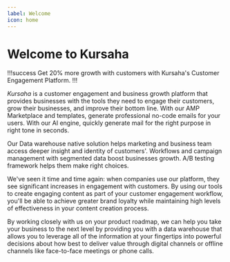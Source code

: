 ```yaml
---
label: Welcome
icon: home
---
```

# Welcome to Kursaha

!!!success
Get 20% more growth with customers with Kursaha's Customer Engagement Platform.
!!!

_Kursaha_ is a customer engagement and business growth platform that provides businesses with the tools they need to engage their customers, grow their businesses, and improve their bottom line. With our AMP Marketplace and templates, generate professional no-code emails for your users. With our AI engine, quickly generate mail for the right purpose in right tone in seconds.


Our Data warehouse native solution helps marketing and business team access deeper insight and identity of customers'. Workflows and campaign management with segmented data boost businesses growth. A/B testing framework helps them make right choices.

We've seen it time and time again: when companies use our platform, they see significant increases in engagement with customers. By using our tools to create engaging content as part of your customer engagement workflow, you'll be able to achieve greater brand loyalty while maintaining high levels of effectiveness in your content creation process.

By working closely with us on your product roadmap, we can help you take your business to the next level by providing you with a data warehouse that allows you to leverage all of the information at your fingertips into powerful decisions about how best to deliver value through digital channels or offline channels like face-to-face meetings or phone calls.
